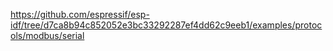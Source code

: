 


https://github.com/espressif/esp-idf/tree/d7ca8b94c852052e3bc33292287ef4dd62c9eeb1/examples/protocols/modbus/serial
